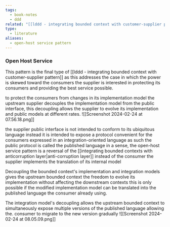```yaml
---
tags:
  - book-notes
  - ddd
related: "[[lddd - integrating bounded context with customer-supplier pattern]]"
type:
  - literature
aliases:
  - open-host service pattern
---
```

### Open Host Service 
This pattern is the final type of [[lddd - integrating bounded context with customer-supplier pattern]] as this addresses the case in which the power is skewed toward the consumers the supplier is interested in protecting its consumers and providing the best service possible. 

to protect the consumers from changes in its implementation model the upstream supplier decouples the implementation model from the public interface, this decoupling allows the supplier to evolve its implementation and public models at different rates. 
![[Screenshot 2024-02-24 at 07.56.18.png]]

the supplier public interface is not intended to conform to its ubiquitous language instead it is intended to expose a protocol convenient for the consumers expressed in an integration-oriented language as such the public protocol is called the published language
in a sense, the open-host service pattern is a reversal of the [[integrating bounded contexts with anticorruption layer|anti-corruption layer]] instead of the consumer the supplier implements the translation of its internal model

Decoupling the bounded context's implementation and integration models gives the upstream bounded context the freedom to evolve its implementation without affecting the downstream contexts this is only possible if the modified implementation model can be translated into the published language the consumer already using. 

The integration model's decoupling allows the upstream bounded context to simultaneously expose multiple versions of the published language allowing the. consumer to migrate to the new version gradually 
![[Screenshot 2024-02-24 at 08.05.09.png]]
